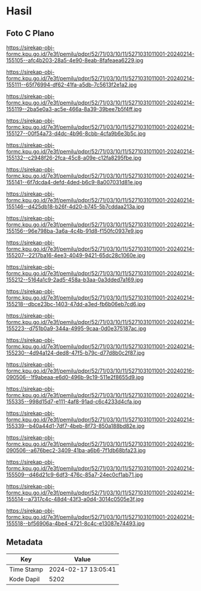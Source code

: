 # Hasil

## Foto C Plano

https://sirekap-obj-formc.kpu.go.id/7e3f/pemilu/pdpr/52/71/03/10/11/5271031011001-20240214-155105--afc4b203-28a5-4e90-8eab-8fafeaea6229.jpg

https://sirekap-obj-formc.kpu.go.id/7e3f/pemilu/pdpr/52/71/03/10/11/5271031011001-20240214-155111--65f76994-df62-41fa-a5db-7c5613f2e1a2.jpg

https://sirekap-obj-formc.kpu.go.id/7e3f/pemilu/pdpr/52/71/03/10/11/5271031011001-20240214-155119--2ba5e0a3-ac5e-466a-8a39-39bee7b5f4ff.jpg

https://sirekap-obj-formc.kpu.go.id/7e3f/pemilu/pdpr/52/71/03/10/11/5271031011001-20240214-155127--00f54a73-d4dc-4b96-8cbb-4cfa9b6e3b5c.jpg

https://sirekap-obj-formc.kpu.go.id/7e3f/pemilu/pdpr/52/71/03/10/11/5271031011001-20240214-155132--c2948f26-2fca-45c8-a09e-c12fa8295fbe.jpg

https://sirekap-obj-formc.kpu.go.id/7e3f/pemilu/pdpr/52/71/03/10/11/5271031011001-20240214-155141--6f7dcda4-defd-4ded-b6c9-8a007031d81e.jpg

https://sirekap-obj-formc.kpu.go.id/7e3f/pemilu/pdpr/52/71/03/10/11/5271031011001-20240214-155146--d425db18-b26f-4d20-b745-5b7cddaa213a.jpg

https://sirekap-obj-formc.kpu.go.id/7e3f/pemilu/pdpr/52/71/03/10/11/5271031011001-20240214-155156--96e798ba-3a6a-4c4b-91d8-f150fc0937e9.jpg

https://sirekap-obj-formc.kpu.go.id/7e3f/pemilu/pdpr/52/71/03/10/11/5271031011001-20240214-155207--2217ba16-4ee3-4049-9421-65dc28c1060e.jpg

https://sirekap-obj-formc.kpu.go.id/7e3f/pemilu/pdpr/52/71/03/10/11/5271031011001-20240214-155212--5164a1c9-2ad5-458a-b3aa-0a3dded7a169.jpg

https://sirekap-obj-formc.kpu.go.id/7e3f/pemilu/pdpr/52/71/03/10/11/5271031011001-20240214-155218--dbce23bc-1403-47dd-a3ed-fb6b06eb7cd6.jpg

https://sirekap-obj-formc.kpu.go.id/7e3f/pemilu/pdpr/52/71/03/10/11/5271031011001-20240214-155223--d751b0a9-344a-4995-9caa-0d0e375187ac.jpg

https://sirekap-obj-formc.kpu.go.id/7e3f/pemilu/pdpr/52/71/03/10/11/5271031011001-20240214-155230--4d94a124-ded8-47f5-b79c-d77d8b0c2f87.jpg

https://sirekap-obj-formc.kpu.go.id/7e3f/pemilu/pdpr/52/71/03/10/11/5271031011001-20240216-090506--1f9abeaa-e6d0-496b-9c19-511e2f8655d9.jpg

https://sirekap-obj-formc.kpu.go.id/7e3f/pemilu/pdpr/52/71/03/10/11/5271031011001-20240214-155335--998d15d7-e111-4af8-91ad-c6c4233d4cfa.jpg

https://sirekap-obj-formc.kpu.go.id/7e3f/pemilu/pdpr/52/71/03/10/11/5271031011001-20240214-155339--b40a44d1-7df7-4beb-8f73-850a188bd82e.jpg

https://sirekap-obj-formc.kpu.go.id/7e3f/pemilu/pdpr/52/71/03/10/11/5271031011001-20240216-090506--a676bec2-3409-41ba-a6b6-7f1db68bfa23.jpg

https://sirekap-obj-formc.kpu.go.id/7e3f/pemilu/pdpr/52/71/03/10/11/5271031011001-20240214-155509--d46d21c9-6df3-476c-85a7-24ec0cf1ab71.jpg

https://sirekap-obj-formc.kpu.go.id/7e3f/pemilu/pdpr/52/71/03/10/11/5271031011001-20240214-155514--a7317c4c-48d4-43f3-a0d4-3014c0505e3f.jpg

https://sirekap-obj-formc.kpu.go.id/7e3f/pemilu/pdpr/52/71/03/10/11/5271031011001-20240214-155518--bf56906a-4be4-4721-8c4c-e13087e74493.jpg


## Metadata

| Key        | Value               |
| ---------- | ------------------- |
| Time Stamp | 2024-02-17 13:05:41 |
| Kode Dapil | 5202                |



